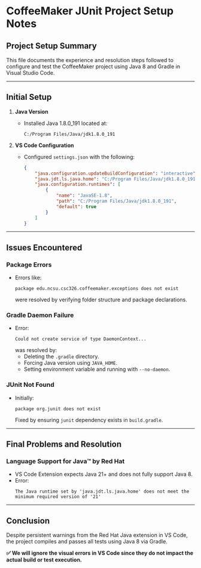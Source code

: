 
# CoffeeMaker JUnit Project Setup Notes

## Project Setup Summary

This file documents the experience and resolution steps followed to configure and test the CoffeeMaker project using Java 8 and Gradle in Visual Studio Code.

---

## Initial Setup

1. **Java Version**  
   - Installed Java 1.8.0_191 located at:
     ```
     C:/Program Files/Java/jdk1.8.0_191
     ```

2. **VS Code Configuration**  
   - Configured `settings.json` with the following:
     ```json
     {
         "java.configuration.updateBuildConfiguration": "interactive",
         "java.jdt.ls.java.home": "C:/Program Files/Java/jdk1.8.0_191",
         "java.configuration.runtimes": [
             {
                 "name": "JavaSE-1.8",
                 "path": "C:/Program Files/Java/jdk1.8.0_191",
                 "default": true
             }
         ]
     }
     ```

---

## Issues Encountered

### Package Errors
- Errors like:
  ```
  package edu.ncsu.csc326.coffeemaker.exceptions does not exist
  ```
  were resolved by verifying folder structure and package declarations.

### Gradle Daemon Failure
- Error:
  ```
  Could not create service of type DaemonContext...
  ```
  was resolved by:
  - Deleting the `.gradle` directory.
  - Forcing Java version using `JAVA_HOME`.
  - Setting environment variable and running with `--no-daemon`.

### JUnit Not Found
- Initially:
  ```
  package org.junit does not exist
  ```
  Fixed by ensuring `junit` dependency exists in `build.gradle`.

---

## Final Problems and Resolution

### Language Support for Java™ by Red Hat
- VS Code Extension expects Java 21+ and does not fully support Java 8.
- Error:
  ```
  The Java runtime set by 'java.jdt.ls.java.home' does not meet the minimum required version of '21'
  ```

---

## Conclusion

Despite persistent warnings from the Red Hat Java extension in VS Code, the project compiles and passes all tests using Java 8 via Gradle.

**✅ We will ignore the visual errors in VS Code since they do not impact the actual build or test execution.**
